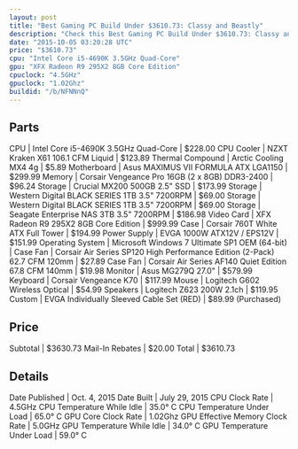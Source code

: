 ```yaml
---
layout: post
title: "Best Gaming PC Build Under $3610.73: Classy and Beastly"
description: "Check this Best Gaming PC Build Under $3610.73: Classy and Beastly. CPU: Intel Core i5-4690K 3.5GHz Quad-Core, CPU Cooler: NZXT Kraken X61 106.1 CFM Liquid, Thermal Compou"
date: "2015-10-05 03:20:28 UTC"
price: "$3610.73"
cpu: "Intel Core i5-4690K 3.5GHz Quad-Core"
gpu: "XFX Radeon R9 295X2 8GB Core Edition"
cpuclock: "4.5GHz"
gpuclock: "1.02Ghz"
buildid: "/b/NFNNnQ"
---
```


## Parts

CPU | Intel Core i5-4690K 3.5GHz Quad-Core | $228.00
CPU Cooler | NZXT Kraken X61 106.1 CFM Liquid | $123.89
Thermal Compound | Arctic Cooling MX4 4g | $5.89
Motherboard | Asus MAXIMUS VII FORMULA ATX LGA1150 | $299.99
Memory | Corsair Vengeance Pro 16GB (2 x 8GB) DDR3-2400 | $96.24
Storage | Crucial MX200 500GB 2.5" SSD | $173.99
Storage | Western Digital BLACK SERIES 1TB 3.5" 7200RPM | $69.00
Storage | Western Digital BLACK SERIES 1TB 3.5" 7200RPM | $69.00
Storage | Seagate Enterprise NAS 3TB 3.5" 7200RPM | $186.98
Video Card | XFX Radeon R9 295X2 8GB Core Edition | $999.99
Case | Corsair 760T White ATX Full Tower | $194.99
Power Supply | EVGA 1000W ATX12V / EPS12V | $151.99
Operating System | Microsoft Windows 7 Ultimate SP1 OEM (64-bit) | 
Case Fan | Corsair Air Series SP120 High Performance Edition (2-Pack) 62.7 CFM 120mm | $27.89
Case Fan | Corsair Air Series AF140 Quiet Edition 67.8 CFM 140mm | $19.98
Monitor | Asus MG279Q 27.0" | $579.99
Keyboard | Corsair Vengeance K70 | $117.99
Mouse | Logitech G602 Wireless Optical | $54.99
Speakers | Logitech Z623 200W 2.1ch | $119.95
Custom | EVGA Individually Sleeved Cable Set (RED) | $89.99 (Purchased)

## Price

Subtotal | $3630.73
Mail-In Rebates | $20.00
Total | $3610.73

## Details

Date Published | Oct. 4, 2015
Date Built | July 29, 2015
CPU Clock Rate | 4.5GHz
CPU Temperature While Idle | 35.0° C
CPU Temperature Under Load | 65.0° C
GPU Core Clock Rate | 1.02Ghz
GPU Effective Memory Clock Rate | 5.0GHz
GPU Temperature While Idle | 34.0° C
GPU Temperature Under Load | 59.0° C